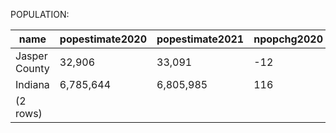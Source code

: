 POPULATION:

|     name      | popestimate2020 | popestimate2021 | npopchg2020 | npopchg2021 | births2020 | births2021 | deaths2020 | deaths2021 | naturalchg2020 | naturalchg2021 | internationalmig2020 | internationalmig2021 | domesticmig2020 | domesticmig2021 | netmig2020 | netmig2021 | rbirth2021 | rdeath2021 | rnaturalchg2021 | rinternationalmig2021 | rdomesticmig2021 | rnetmig2021 |
|---------------|-----------------|-----------------|-------------|-------------|------------|------------|------------|------------|----------------|----------------|----------------------|----------------------|-----------------|-----------------|------------|------------|------------|------------|-----------------|-----------------------|------------------|-------------|
| Jasper County | 32,906          | 33,091          | -12         | 185         | 99         | 336        | 92         | 415        | 7              | -79            | 0                    | 1                    | -18             | 261             | -18        | 262        |      10.18 |      12.58 |           -2.39 |                  0.03 |             7.91 |        7.94|
| Indiana       | 6,785,644       | 6,805,985       | 116         | 20,341      | 19,219     | 77,598     | 19,664     | 76,906     | -445           | 692            | 238                  | 4,756                | 335             | 14,280          | 573        | 19,036     |      11.42 |      11.32 |            0.10 |                  0.70 |             2.10 |        2.80|
|(2 rows)|


